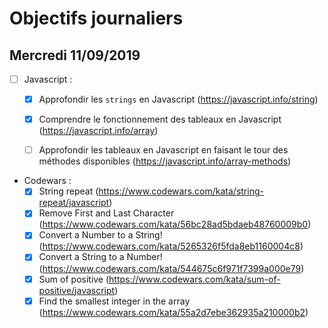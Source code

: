 # Objectifs journaliers

## Mercredi 11/09/2019


* [ ] Javascript :
  * [X] Approfondir les `strings` en Javascript (https://javascript.info/string)
  * [X] Comprendre le fonctionnement des tableaux en Javascript (https://javascript.info/array)
  * [ ] Approfondir les tableaux en Javascript en faisant le tour des méthodes disponibles (https://javascript.info/array-methods)



* Codewars :
  * [X] String repeat (https://www.codewars.com/kata/string-repeat/javascript)
  * [X] Remove First and Last Character (https://www.codewars.com/kata/56bc28ad5bdaeb48760009b0)
  * [X] Convert a Number to a String! (https://www.codewars.com/kata/5265326f5fda8eb1160004c8)
  * [X] Convert a String to a Number! (https://www.codewars.com/kata/544675c6f971f7399a000e79)
  * [X] Sum of positive (https://www.codewars.com/kata/sum-of-positive/javascript)
  * [X] Find the smallest integer in the array (https://www.codewars.com/kata/55a2d7ebe362935a210000b2)
